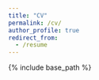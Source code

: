 ```yaml
---
title: "CV"
permalink: /cv/
author_profile: true
redirect_from:
  - /resume
---
```


{% include base_path %}

<object data="../_pdfs/Persch_CV.pdf" width="1000" height="1000" type="application/pdf"/>
